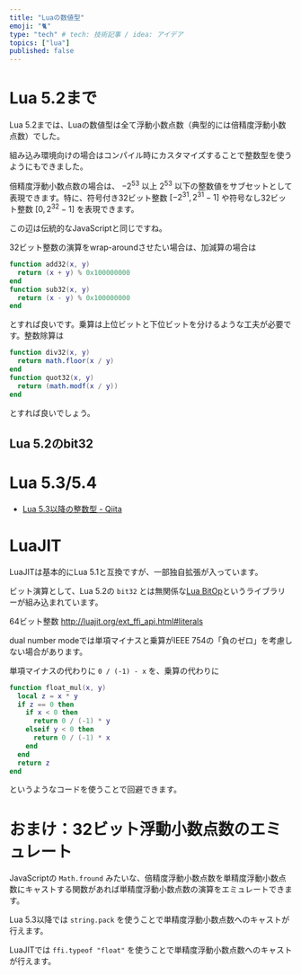 ```yaml
---
title: "Luaの数値型"
emoji: "🐈"
type: "tech" # tech: 技術記事 / idea: アイデア
topics: ["lua"]
published: false
---
```


# Lua 5.2まで

Lua 5.2までは、Luaの数値型は全て浮動小数点数（典型的には倍精度浮動小数点数）でした。

組み込み環境向けの場合はコンパイル時にカスタマイズすることで整数型を使うようにもできました。

倍精度浮動小数点数の場合は、 $-2^{53}$ 以上 $2^{53}$ 以下の整数値をサブセットとして表現できます。特に、符号付き32ビット整数 $[-2^{31},2^{31}-1]$ や符号なし32ビット整数 $[0,2^{32}-1]$ を表現できます。

この辺は伝統的なJavaScriptと同じですね。

32ビット整数の演算をwrap-aroundさせたい場合は、加減算の場合は

```lua
function add32(x, y)
  return (x + y) % 0x100000000
end
function sub32(x, y)
  return (x - y) % 0x100000000
end
```

とすれば良いです。乗算は上位ビットと下位ビットを分けるような工夫が必要です。整数除算は

```lua
function div32(x, y)
  return math.floor(x / y)
end
function quot32(x, y)
  return (math.modf(x / y))
end
```

とすれば良いでしょう。

## Lua 5.2のbit32

# Lua 5.3/5.4

* [Lua 5.3以降の整数型 - Qiita](https://qiita.com/mod_poppo/items/8666badf5d4ac2268e59)

# LuaJIT

LuaJITは基本的にLua 5.1と互換ですが、一部独自拡張が入っています。

ビット演算として、Lua 5.2の `bit32` とは無関係な[Lua BitOp](https://bitop.luajit.org/)というライブラリーが組み込まれています。

64ビット整数
<http://luajit.org/ext_ffi_api.html#literals>

dual number modeでは単項マイナスと乗算がIEEE 754の「負のゼロ」を考慮しない場合があります。

単項マイナスの代わりに `0 / (-1) - x` を、乗算の代わりに

```lua
function float_mul(x, y)
  local z = x * y
  if z == 0 then
    if x < 0 then
      return 0 / (-1) * y
    elseif y < 0 then
      return 0 / (-1) * x
    end
  end
  return z
end
```

というようなコードを使うことで回避できます。

# おまけ：32ビット浮動小数点数のエミュレート

JavaScriptの `Math.fround` みたいな、倍精度浮動小数点数を単精度浮動小数点数にキャストする関数があれば単精度浮動小数点数の演算をエミュレートできます。

Lua 5.3以降では `string.pack` を使うことで単精度浮動小数点数へのキャストが行えます。

LuaJITでは `ffi.typeof "float"` を使うことで単精度浮動小数点数へのキャストが行えます。
